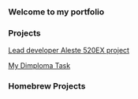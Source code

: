 ### Welcome to my portfolio

### Projects

[Lead developer Aleste 520EX project](https://hww.github.io/projects/rainbow)

[My Dimploma Task](https://hww.github.io/projects/rainbow)

### Homebrew Projects

